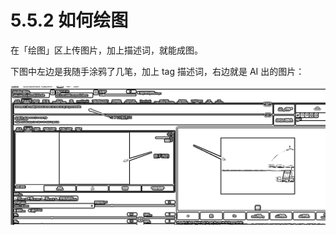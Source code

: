 # 5.5.2 如何绘图

在「绘图」区上传图片，加上描述词，就能成图。

下图中左边是我随手涂鸦了几笔，加上 tag 描述词，右边就是 AI 出的图片：

![](img/604b5823a81228d66782b1884812810e.png)